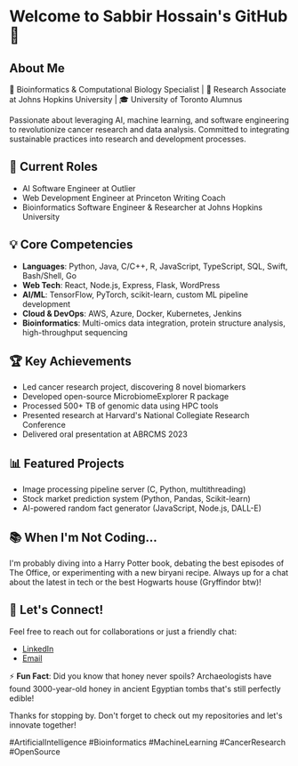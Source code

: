 # Welcome to Sabbir Hossain's GitHub 👋

## About Me
🔬 Bioinformatics & Computational Biology Specialist | 🏫 Research Associate at Johns Hopkins University | 🎓 University of Toronto Alumnus

Passionate about leveraging AI, machine learning, and software engineering to revolutionize cancer research and data analysis. Committed to integrating sustainable practices into research and development processes.

## 🚀 Current Roles
- AI Software Engineer at Outlier
- Web Development Engineer at Princeton Writing Coach
- Bioinformatics Software Engineer & Researcher at Johns Hopkins University

## 💡 Core Competencies
- **Languages**: Python, Java, C/C++, R, JavaScript, TypeScript, SQL, Swift, Bash/Shell, Go
- **Web Tech**: React, Node.js, Express, Flask, WordPress
- **AI/ML**: TensorFlow, PyTorch, scikit-learn, custom ML pipeline development
- **Cloud & DevOps**: AWS, Azure, Docker, Kubernetes, Jenkins
- **Bioinformatics**: Multi-omics data integration, protein structure analysis, high-throughput sequencing

## 🏆 Key Achievements
- Led cancer research project, discovering 8 novel biomarkers
- Developed open-source MicrobiomeExplorer R package
- Processed 500+ TB of genomic data using HPC tools
- Presented research at Harvard's National Collegiate Research Conference
- Delivered oral presentation at ABRCMS 2023

## 📊 Featured Projects
- Image processing pipeline server (C, Python, multithreading)
- Stock market prediction system (Python, Pandas, Scikit-learn)
- AI-powered random fact generator (JavaScript, Node.js, DALL-E)

## 📚 When I'm Not Coding...
I'm probably diving into a Harry Potter book, debating the best episodes of The Office, or experimenting with a new biryani recipe. Always up for a chat about the latest in tech or the best Hogwarts house (Gryffindor btw)!

## 🌟 Let's Connect!
Feel free to reach out for collaborations or just a friendly chat:
- [LinkedIn](https://www.linkedin.com/in/itssabbir)
- [Email](mailto:hossain.sabbir17@gmail.com)

⚡ **Fun Fact**: Did you know that honey never spoils? Archaeologists have found 3000-year-old honey in ancient Egyptian tombs that's still perfectly edible!

Thanks for stopping by. Don't forget to check out my repositories and let's innovate together!

#ArtificialIntelligence #Bioinformatics #MachineLearning #CancerResearch #OpenSource
